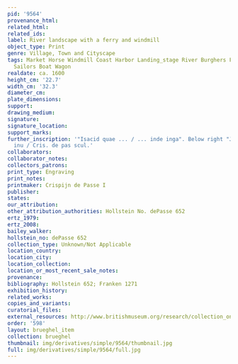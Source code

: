 ```yaml
---
pid: '9564'
provenance_html: 
related_html: 
related_ids: 
label: River landscape with a ferry and windmill
object_type: Print
genre: Village, Town and Cityscape
tags: Market Horse Windmill Coast Harbor Landing_stage River Burghers Fishermen Merchants
  Sailors Boat Wagon
realdate: ca. 1600
height_cm: '22.7'
width_cm: '32.3'
diameter_cm: 
plate_dimensions: 
support: 
drawing_medium: 
signature: 
signature_location: 
support_marks: 
further_inscription: '"Isacid quae ... / ... inde inga". Below right "Joan. Breu.
  inu / Cris. de pas scul.'
collaborators: 
collaborator_notes: 
collectors_patrons: 
print_type: Engraving
print_notes: 
printmaker: Crispijn de Passe I
publisher: 
states: 
our_attribution: 
other_attribution_authorities: Hollstein No. dePasse 652
ertz_1979: 
ertz_2008: 
bailey_walker: 
hollstein_no: dePasse 652
collection_type: Unknown/Not Applicable
location_country: 
location_city: 
location_collection: 
location_or_most_recent_sale_notes: 
provenance: 
bibliography: Hollstein 652; Franken 1271
exhibition_history: 
related_works: 
copies_and_variants: 
curatorial_files: 
external_resources: http://www.britishmuseum.org/research/collection_online/collection_object_details.aspx?assetId=127734001&objectId=1543481&partId=1
order: '598'
layout: brueghel_item
collection: brueghel
thumbnail: img/derivatives/simple/9564/thumbnail.jpg
full: img/derivatives/simple/9564/full.jpg
---
```

